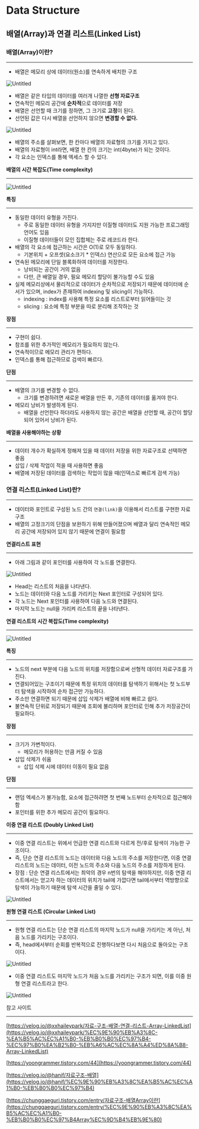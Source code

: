 # Data Structure

## 배열(Array)과 연결 리스트(Linked List)

### **배열(Array)이란?**

---

- 배열은 메모리 상에 데이터(원소)를 연속하게 배치한 구조

![Untitled](https://s3-us-west-2.amazonaws.com/secure.notion-static.com/cef032c2-25d6-4d10-a8b8-b35f531a4a60/Untitled.png)

- 배열은 같은 타입의 데이터를 여러개 나열한 **선형 자료구조**
- 연속적인 메모리 공간에 **순차적**으로 데이터를 저장
- 배열은 선언할 때 크기를 정하면, 그 크기로 **고정**이 된다.
- 선언된 값은 다시 배열을 선언하지 않으면 **변경할 수 없다.**

![Untitled](https://s3-us-west-2.amazonaws.com/secure.notion-static.com/e6a0beae-df75-42a3-91f0-fbbc595b2b33/Untitled.png)

- 배열의 주소를 살펴보면, 한 칸마다 배열의 자료형의 크기를 가지고 있다.
- 배열의 자료형이 int라면, 배열 한 칸의 크기는 int(4byte)가 되는 것이다.
- 각 요소는 인덱스를 통해 엑세스 할 수 있다.

**배열의 시간 복잡도(Time complexity)**

---

![Untitled](https://s3-us-west-2.amazonaws.com/secure.notion-static.com/2da50df5-9f98-4413-90ef-7cacc755433a/Untitled.png)

**특징**

---

- 동일한 데이터 유형을 가진다.
    - 주로 동일한 데이터 유형을 가지지만 이질형 데이터도 지원 가능한 프로그래밍 언어도 있음
    - 이질형 데이터들이 모인 집합체는 주로 레코드라 한다.
- 배열의 각 요소에 접근하는 시간은 O(1)로 모두 동일하다.
    - 기본위치 + 오프셋(요소크기 * 인덱스) 연산으로 모든 요소에 접근 가능
- 연속된 메모리에 단일 블록화하여 데이터를 저장한다.
    - 낭비되는 공간이 거의 없음
    - 다만, 큰 배열일 경우, 필요 메모리 할당이 불가능할 수도 있음
- 실제 메모리상에서 물리적으로 데이터가 순차적으로 저장되기 때문에 데이터에 순서가 있으며, index가 존재하여 indexing 및 slicing이 가능하다.
    - indexing : index를 사용해 특정 요소를 리스트로부터 읽어들이는 것
    - slicing : 요소에 특정 부분을 따로 분리해 조작하는 것

**장점**

---

- 구현이 쉽다.
- 참조를 위한 추가적인 메모리가 필요하지 않는다.
- 연속적이므로 메모리 관리가 편하다.
- 인덱스를 통해 접근하므로 검색이 빠르다.

**단점**

---

- 배열의 크기를 변경할 수 없다.
    - 크기를 변경하려면 새로운 배열을 만든 후, 기존의 데이터를 옮겨야 한다.
- 메모리 낭비가 발생하게 된다.
    - 배열을 선언한다 하더라도 사용하지 않는 공간은 배열을 선언할 때, 공간이 할당되어 있어서 낭비가 된다.


**배열을 사용해야하는 상황**

---

- 데이터 개수가 확실하게 정해져 있을 때 데이터 저장을 위한 자료구조로 선택하면 좋음
- 삽입 / 삭제 작업이 적을 때 사용하면 좋음
- 배열에 저장된 데이터를 검색하는 작업이 많을 때(인덱스로 빠르게 검색 가능)

### **연결** **리스트(Linked List)란?**

---

- 데이터와 포인트로 구성된 노드 간의 `연결(link)`을 이용해서 리스트를 구현한 자료구조
- 배열의 고정크기의 단점을 보완하기 위해 만들어졌으며 배열과 달리 연속적인 메모리 공간에 저장되어 있지 않기 때문에 연결이 필요함

**연결리스트 표현**

---

- 아래 그림과 같이 포인터를 사용하여 각 노드를 연결한다.

![Untitled](https://s3-us-west-2.amazonaws.com/secure.notion-static.com/d4bbdcc1-f1a2-457e-a416-4188131c9fbb/Untitled.png)

- Head는 리스트의 처음을 나타낸다.
- 노드는 데이터와 다음 노드를 가리키는 Next 포인터로 구성되어 있다.
- 각 노드는 Next 포인터를 사용하여 다음 노드와 연결된다.
- 마지막 노드는 null을 가리켜 리스트의 끝을 나타낸다.

**연결 리스트의** **시간 복잡도(Time complexity)**

---

![Untitled](https://s3-us-west-2.amazonaws.com/secure.notion-static.com/b4a0a162-ef1d-48c4-973b-914a67a65424/Untitled.png)

**특징**

---

- 노드의 next 부분에 다음 노드의 위치를 저장함으로써 선형적 데이터 자료구조를 가진다.
- 연결되어있는 구조이기 때문에 특정 위치의 데이터를 탐색하기 위해서는 첫 노드부터 탐색을 시작하여 순차 접근만 가능하다.
- 주소만 연결하면 되기 때문에 삽입 삭제가 배열에 비해 빠르고 쉽다.
- 불연속적 단위로 저장되기 때문에 조회에 불리하며 포인터로 인해 추가 저장공간이 필요하다.

**장점**

---

- 크기가 가변적이다.
    - 메모리가 허용하는 만큼 커질 수 있음
- 삽입 삭제가 쉬움
    - 삽입 삭제 시에 데이터 이동이 필요 없음

**단점**

---

- 랜덤 엑세스가 불가능함, 요소에 접근하려면 첫 번째 노드부터 순차적으로 접근해야함
- 포인터를 위한 추가 메모리 공간이 필요하다.

**이중 연결 리스트 (Doubly Linked List)**

---

- 이중 연결 리스트는 위에서 언급한 연결 리스트와 다르게 전/후로 탐색이 가능한 구조이다.
- 즉, 단순 연결 리스트의 노드는 데이터와 다음 노드의 주소를 저장한다면, 이중 연결 리스트의 노드는 데이터, 이전 노드의 주소와 다음 노드의 주소를 저장하게 된다.
- 장점 : 단순 연결 리스트에서는 최악의 경우 n번의 탐색을 해야하지만, 이중 연결 리스트에서는 얻고자 하는 데이터의 위치가 tail에 가깝다면 tail에서부터 역방향으로 탐색이 가능하기 때문에 탐색 시간을 줄일 수 있다.

![Untitled](https://s3-us-west-2.amazonaws.com/secure.notion-static.com/001c8903-bcdf-4fa3-8b81-e629a136297f/Untitled.png)

**원형 연결 리스트 (Circular Linked List)**

---

- 원형 연결 리스트는 단순 연결 리스트의 마지막 노드가 null을 가리키는 게 아닌, 처음 노드를 가리키는 구조이다.
- 즉, head에서부터 순회를 반복적으로 진행하다보면 다시 처음으로 돌아오는 구조이다.

![Untitled](https://s3-us-west-2.amazonaws.com/secure.notion-static.com/d560ca96-1bc9-47c9-a7a1-079068da0d2f/Untitled.png)

- 이중 연결 리스트도 마지막 노드가 처음 노드를 가리키는 구조가 되면, 이를 이중 원형 연결 리스트라고 한다.

![Untitled](https://s3-us-west-2.amazonaws.com/secure.notion-static.com/e3df5645-a5e1-4c5e-af9d-ca47ddaad168/Untitled.png)

참고 사이트

---

[https://velog.io/@xxhaileypark/자료-구조-배열-연결-리스트-Array-LinkedList](https://velog.io/@xxhaileypark/%EC%9E%90%EB%A3%8C-%EA%B5%AC%EC%A1%B0-%EB%B0%B0%EC%97%B4-%EC%97%B0%EA%B2%B0-%EB%A6%AC%EC%8A%A4%ED%8A%B8-Array-LinkedList)

[https://yoongrammer.tistory.com/44](https://yoongrammer.tistory.com/44)

[https://velog.io/@hanif/자료구조-배열](https://velog.io/@hanif/%EC%9E%90%EB%A3%8C%EA%B5%AC%EC%A1%B0-%EB%B0%B0%EC%97%B4)

[https://chunggaeguri.tistory.com/entry/자료구조-배열Array이란](https://chunggaeguri.tistory.com/entry/%EC%9E%90%EB%A3%8C%EA%B5%AC%EC%A1%B0-%EB%B0%B0%EC%97%B4Array%EC%9D%B4%EB%9E%80)